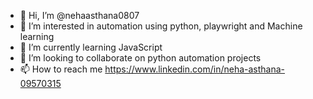 - 👋 Hi, I’m @nehaasthana0807
- 👀 I’m interested in automation using python, playwright and Machine learning
- 🌱 I’m currently learning JavaScript
- 💞️ I’m looking to collaborate on python automation projects
- 📫 How to reach me https://www.linkedin.com/in/neha-asthana-09570315

<!---
nehaasthana0807/nehaasthana0807 is a ✨ special ✨ repository because its `README.md` (this file) appears on your GitHub profile.
You can click the Preview link to take a look at your changes.
--->
